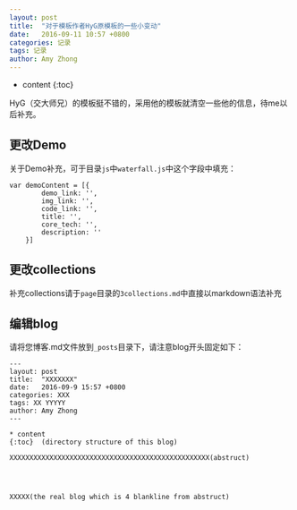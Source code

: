 ```yaml
---
layout: post
title:  "对于模板作者HyG原模板的一些小变动"
date:   2016-09-11 10:57 +0800
categories: 记录
tags: 记录
author: Amy Zhong
---
```


* content
{:toc}


HyG（交大师兄）的模板挺不错的，采用他的模板就清空一些他的信息，待me以后补充。






## 更改Demo

关于Demo补充，可于目录`js`中`waterfall.js`中这个字段中填充：

```
var demoContent = [{
        demo_link: '',
        img_link: '',
        code_link: '',
        title: '',
        core_tech: '',
        description: ''
    }]
```

## 更改collections

补充collections请于`page`目录的`3collections.md`中直接以markdown语法补充

## 编辑blog

请将您博客.md文件放到`_posts`目录下，请注意blog开头固定如下：

```
---
layout: post
title:  "XXXXXXX"
date:   2016-09-9 15:57 +0800
categories: XXX
tags: XX YYYYY
author: Amy Zhong
---

* content
{:toc}  (directory structure of this blog)

XXXXXXXXXXXXXXXXXXXXXXXXXXXXXXXXXXXXXXXXXXXXXXXXXX(abstruct)




XXXXX(the real blog which is 4 blankline from abstruct)
```
